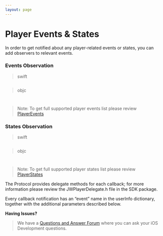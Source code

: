 ```yaml
---
layout: page
---
```


# Player Events & States

In order to get notified about any player-related events or states, you can add observers to relevant events.

### Events Observation

>swift

```swift


```
>objc

```objc


```

>Note: To get full supported player events list please review [PlayerEvents](https://kaltura.github.io/playkit/api/ios/Classes/PlayerEvents.html)

### States Observation

>swift

```swift


```
>objc

```objc


```

>Note: To get full supported player states list please review [PlayerStates	](https://kaltura.github.io/playkit/api/ios/Enums/PlayerState.html)

The Protocol provides delegate methods for each callback; for more information please review the JWPlayerDelegate.h file in the SDK package.

Every callback notification has an “event” name in the userInfo dictionary, together with the additional parameters described below.

**Having Issues?**

> We have a [Questions and Answer Forum](https://forum.kaltura.org/c/playkit) where you can ask your iOS Development questions.